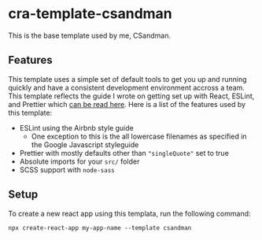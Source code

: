 # cra-template-csandman

This is the base template used by me, CSandman.

## Features

This template uses a simple set of default tools to get you up and running
quickly and have a consistent development environment accross a team. This
template reflects the guide I wrote on getting set up with React, ESLint, and
Prettier which [can be read here](https://csandvik.com/react-prettier-eslint/).
Here is a list of the features used by this template:

- ESLint using the Airbnb style guide
  - One exception to this is the all lowercase filenames as specified in the
    Google Javascript styleguide
- Prettier with mostly defaults other than `"singleQuote"` set to true
- Absolute imports for your `src/` folder
- SCSS support with `node-sass`

## Setup

To create a new react app using this templata, run the following command:

```
npx create-react-app my-app-name --template csandman
```
